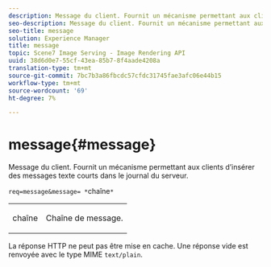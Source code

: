 ```yaml
---
description: Message du client. Fournit un mécanisme permettant aux clients d’insérer des messages texte courts dans le journal du serveur.
seo-description: Message du client. Fournit un mécanisme permettant aux clients d’insérer des messages texte courts dans le journal du serveur.
seo-title: message
solution: Experience Manager
title: message
topic: Scene7 Image Serving - Image Rendering API
uuid: 38d6d0e7-55cf-43ea-85b7-8f4aade4208a
translation-type: tm+mt
source-git-commit: 7bc7b3a86fbcdc57cfdc31745fae3afc06e44b15
workflow-type: tm+mt
source-wordcount: '69'
ht-degree: 7%

---
```



# message{#message}

Message du client. Fournit un mécanisme permettant aux clients d’insérer des messages texte courts dans le journal du serveur.

`req=message&message= *`chaîne`*`

<table id="simpletable_9AF29AA336C4447BBC2FD4A7D43ED91B"> 
 <tr class="strow"> 
  <td class="stentry"> <p><span class="varname"> chaîne</span> </p> </td> 
  <td class="stentry"> <p>Chaîne de message. </p></td> 
 </tr> 
</table>

La réponse HTTP ne peut pas être mise en cache. Une réponse vide est renvoyée avec le type MIME `text/plain`.
